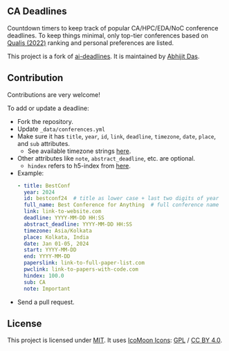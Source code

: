 ## CA Deadlines

Countdown timers to keep track of popular CA/HPC/EDA/NoC conference deadlines. To keep things minimal, only top-tier conferences based on [Qualis (2022)][1] ranking and personal preferences are listed.

This project is a fork of [ai-deadlines][2]. It is maintained by [Abhijit Das][3].

## Contribution

Contributions are very welcome!

To add or update a deadline:
- Fork the repository.
- Update `_data/conferences.yml`
- Make sure it has `title`, `year`, `id`, `link`, `deadline`, `timezone`, `date`, `place`, and `sub` attributes.
    + See available timezone strings [here](https://momentjs.com/timezone/).
- Other attributes like `note`, `abstract_deadline`, etc. are optional.
    + `hindex` refers to h5-index from [here](https://scholar.google.com/citations?view_op=top_venues&vq=eng).
- Example:
    ```yaml
    - title: BestConf
      year: 2024
      id: bestconf24  # title as lower case + last two digits of year
      full_name: Best Conference for Anything  # full conference name
      link: link-to-website.com
      deadline: YYYY-MM-DD HH:SS
      abstract_deadline: YYYY-MM-DD HH:SS
      timezone: Asia/Kolkata
      place: Kolkata, India
      date: Jan 01-05, 2024
      start: YYYY-MM-DD
      end: YYYY-MM-DD
      paperslink: link-to-full-paper-list.com
      pwclink: link-to-papers-with-code.com
      hindex: 100.0
      sub: CA
      note: Important
    ```
- Send a pull request.

## License

This project is licensed under [MIT][4]. It uses [IcoMoon Icons](https://icomoon.io/#icons-icomoon): [GPL](http://www.gnu.org/licenses/gpl.html) / [CC BY 4.0](http://creativecommons.org/licenses/by/4.0/).

[1]: https://ppgcc.propesp.ufpa.br/EDITAIS%20ANTERIORES/2022/DOUTORADO/conferencias-2022.pdf
[2]: https://github.com/paperswithcode/ai-deadlines
[3]: https://abhijitcse.github.io/
[4]: https://abhshkdz.mit-license.org/